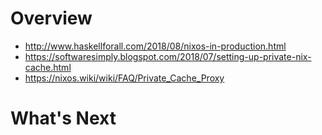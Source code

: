 # Overview

- http://www.haskellforall.com/2018/08/nixos-in-production.html
- https://softwaresimply.blogspot.com/2018/07/setting-up-private-nix-cache.html
- https://nixos.wiki/wiki/FAQ/Private_Cache_Proxy


# What's Next